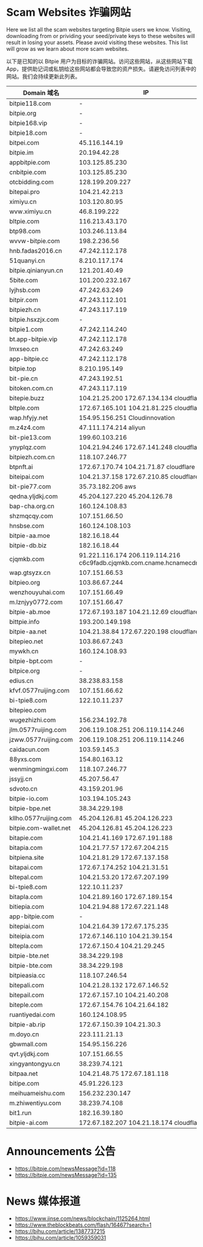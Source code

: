 # Scam Websites 诈骗网站

Here we list all the scam websites targeting Bitpie users we know. Visiting, downloading from or prividing your seed/private keys to these websites will result in losing your assets. Please avoid visiting these websites. This list will grow as we learn about more scam websites.

以下是已知的以 Bitpie 用户为目标的诈骗网站。访问这些网站，从这些网站下载 App，提供助记词或私钥给这些网站都会导致您的资产损失。请避免访问列表中的网站。我们会持续更新此列表。

| Domain 域名    |  IP          |
| ------------- | ------------- |
| bitpie118.com | - |
| bitpie.org | - |
| bitpie168.vip | - |
| bitpie18.com | - |
| bitpei.com | 45.116.144.19 |
| bitpie.im | 20.194.42.28 |
| appbitpie.com | 103.125.85.230 |
| cnbitpie.com | 103.125.85.230 |
| otcbidding.com | 128.199.209.227 |
| bitepai.pro | 104.21.42.213 | 
| ximiyu.cn | 103.120.80.95 |
| wvw.ximiyu.cn | 46.8.199.222  |
| bltpie.com |  116.213.43.170 | 
| btp98.com | 103.246.113.84 |
| wvvw-bitpie.com | 198.2.236.56 |
| hnb.fadas2016.cn | 47.242.112.178 |
| 51quanyi.cn | 8.210.117.174 |
| bitpie.qinianyun.cn | 121.201.40.49 |
| 5bite.com | 101.200.232.167 |
| lyjhsb.com | 47.242.63.249 |
| bitpir.com | 47.243.112.101 |
| bitpiezh.cn | 47.243.117.119 |
| bitpie.hsxzjx.com | - |
| bitpie1.com | 47.242.114.240 |
| bt.app-bitpie.vip | 47.242.112.178 |
| lmxseo.cn | 47.242.63.249 |
| app-bitpie.cc | 47.242.112.178 |
| bitpie.top | 8.210.195.149 | 
| bit-pie.cn | 47.243.192.51 | 
| bitoken.com.cn | 47.243.117.119 |
| bitepie.buzz | 104.21.25.200 172.67.134.134 cloudflare |
| bltple.com | 172.67.165.101 104.21.81.225 cloudflare | 
| wap.hfyjy.net | 154.95.156.251 Cloudinnovation |
| m.z4z4.com | 47.111.174.214 aliyun |
| bit-pie13.com | 199.60.103.216 |
| ynyplqz.com | 104.21.94.246 172.67.141.248 cloudflare |
| bitpiezh.com.cn | 118.107.246.77 |
| btpnft.ai | 172.67.170.74 104.21.71.87 cloudflare |
| biteipai.com | 104.21.37.158 172.67.210.85 cloudflare | 
| bit-pie77.com | 35.73.182.206 aws | 
| qedna.yljdkj.com | 45.204.127.220 45.204.126.78 | 
| bap-cha.org.cn | 160.124.108.83 |
| shzmqcqy.com | 107.151.66.50 | 
| hnsbse.com | 160.124.108.103 | 
| bitpie-aa.moe | 182.16.18.44 |
| bitpie-db.biz | 182.16.18.44 |
| cjqmkb.com | 91.221.116.174 206.119.114.216 c6c9fadb.cjqmkb.com.cname.hcnamecdn.com | 
| wap.gtsyzx.cn | 107.151.66.53 | 
| bitpieo.org | 103.86.67.244 |
| wenzhouyuhai.com | 107.151.66.49 |
| m.lznjyy0772.com | 107.151.66.47 |
| bitpie-ab.moe | 172.67.193.187 104.21.12.69 cloudflare |
| bittpie.info | 193.200.149.198 | 
| bitpie-aa.net | 104.21.38.84 172.67.220.198 cloudflare | 
| bitepieo.net | 103.86.67.243 |
| mywkh.cn | 160.124.108.93 |
| bitpie-bpt.com | - |
| bitpice.org | - |
| edius.cn | 38.238.83.158 | 
| kfvf.0577ruijing.com | 107.151.66.62 |
| bi-tpie8.com | 122.10.11.237 |
| bitepieo.com |  |
| wugezhizhi.com | 156.234.192.78 |
| jlm.0577ruijing.com | 206.119.108.251 206.119.114.246 |
| jzww.0577ruijing.com | 206.119.108.251 206.119.114.246 |
| caidacun.com | 103.59.145.3 | 
| 88yxs.com | 154.80.163.12 |
| wenmingmingxi.com | 118.107.246.77 | 
| jssyjj.cn | 45.207.56.47 | 
| sdvoto.cn | 43.159.201.96 |
| bitpie-io.com | 103.194.105.243 |
| bitpie-bpe.net | 38.34.229.198 |
| kllho.0577ruijing.com | 45.204.126.81 45.204.126.223 |
| bitpie.com-wallet.net |  45.204.126.81 45.204.126.223 |
| bitapie.com | 104.21.41.169 172.67.191.188 |
| bitapia.com | 104.21.77.57 172.67.204.215 |
| bitpiena.site | 104.21.81.29 172.67.137.158 |
| bitapai.com | 172.67.174.252 104.21.31.51 |
| bltepal.com | 104.21.53.20 172.67.207.199 |
| bi-tpie8.com | 122.10.11.237 |
| bitapla.com | 104.21.89.160 172.67.189.154 |
| bitiepia.com | 104.21.94.88 172.67.221.148 |
| app-bitpie.com | - |
| bitepiai.com | 104.21.64.39 172.67.175.235 |
| biteipia.com | 172.67.146.110 104.21.39.154 |
| bltepla.com | 172.67.150.4 104.21.29.245 |
| bitpie-bte.net | 38.34.229.198 |
| bitpie-bte.com | 38.34.229.198 |
| bitpieasia.cc | 118.107.246.54 |
| bitepali.com | 104.21.28.132 172.67.146.52 |
| bitepail.com | 172.67.157.10 104.21.40.208 |
| biteple.com | 172.67.154.76 104.21.64.182 |
| ruantiyedai.com | 160.124.108.95 |
| bitpie-ab.rip | 172.67.150.39 104.21.30.3 |
| m.doyo.cn | 223.111.21.13 |
| gbwmall.com | 154.95.156.226 |
| qvt.yljdkj.com | 107.151.66.55 |
| xingyantongyu.cn | 38.239.74.121 |
| bitpaa.net | 104.21.48.75 172.67.181.118 |
| bitipe.com | 45.91.226.123 |
| meihuameishu.com | 156.232.230.147 | 
| m.zhiwentiyu.com | 38.239.74.108 |
| bit1.run | 182.16.39.180 |
| bitpie-ai.com | 172.67.182.207 104.21.18.174 cloudflare |

# Announcements 公告

- https://bitpie.com/newsMessage?id=118
- https://bitpie.com/newsMessage?id=135

# News 媒体报道

- https://www.jinse.com/news/blockchain/1125264.html
- https://www.theblockbeats.com/flash/16467?search=1
- https://bihu.com/article/1387737215
- https://bihu.com/article/1059359031
